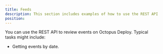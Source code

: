 ```yaml
---
title: Feeds
description: This section includes examples of how to use the REST API to create and manage feeds in Octopus.
position: 
---
```


You can use the REST API to review events on Octopus Deploy.  Typical tasks might include:

- Getting events by date.